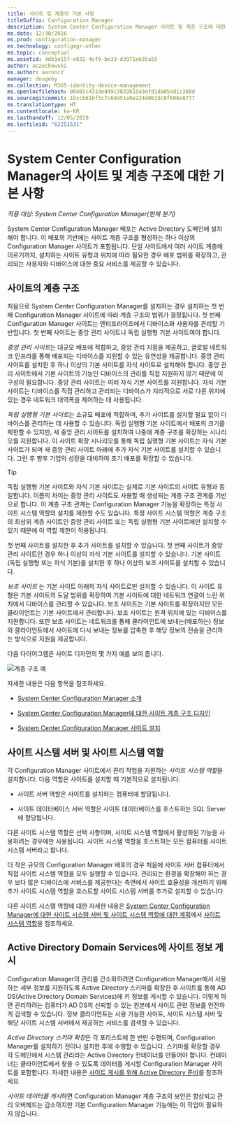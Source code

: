 ```yaml
---
title: 사이트 및 계층의 기본 사항
titleSuffix: Configuration Manager
description: System Center Configuration Manager 사이트 및 계층 구조에 대한 기본 정보를 가져옵니다.
ms.date: 12/30/2016
ms.prod: configuration-manager
ms.technology: configmgr-other
ms.topic: conceptual
ms.assetid: 4db1e15f-e832-4cf9-be33-d3971e635a55
author: aczechowski
ms.author: aaroncz
manager: dougeby
ms.collection: M365-identity-device-management
ms.openlocfilehash: 00465c431ded49c3833b19a3efd1da05ad1c388d
ms.sourcegitcommit: 1bccb61bf3c7c69d51e0e224d0619c8f608e8777
ms.translationtype: HT
ms.contentlocale: ko-KR
ms.lasthandoff: 12/05/2019
ms.locfileid: "62251531"
---
```

# <a name="fundamentals-of-sites-and-hierarchies-for-system-center-configuration-manager"></a>System Center Configuration Manager의 사이트 및 계층 구조에 대한 기본 사항

*적용 대상: System Center Configuration Manager(현재 분기)*

System Center Configuration Manager 배포는 Active Directory 도메인에 설치해야 합니다. 이 배포의 기반에는 사이트 계층 구조를 형성하는 하나 이상의 Configuration Manager 사이트가 포함됩니다. 단일 사이트에서 여러 사이트 계층에 이르기까지, 설치하는 사이트 유형과 위치에 따라 필요한 경우 배포 범위를 확장하고, 관리되는 사용자와 디바이스에 대한 중요 서비스를 제공할 수 있습니다.

## <a name="hierarchies-of-sites"></a>사이트의 계층 구조
처음으로 System Center Configuration Manager를 설치하는 경우 설치하는 첫 번째 Configuration Manager 사이트에 따라 계층 구조의 범위가 결정됩니다. 첫 번째 Configuration Manager 사이트는 엔터프라이즈에서 디바이스와 사용자를 관리할 기반입니다. 첫 번째 사이트는 중앙 관리 사이트나 독립 실행형 기본 사이트여야 합니다.  

 *중앙 관리 사이트*는 대규모 배포에 적합하고, 중앙 관리 지점을 제공하고, 글로벌 네트워크 인프라를 통해 배포되는 디바이스를 지원할 수 있는 유연성을 제공합니다. 중앙 관리 사이트를 설치한 후 하나 이상의 기본 사이트를 자식 사이트로 설치해야 합니다. 중앙 관리 사이트에서 기본 사이트의 기능인 디바이스의 관리를 직접 지원하지 않기 때문에 이 구성이 필요합니다. 중앙 관리 사이트는 여러 자식 기본 사이트를 지원합니다. 자식 기본 사이트는 디바이스를 직접 관리하고 관리되는 디바이스가 지리적으로 서로 다른 위치에 있는 경우 네트워크 대역폭을 제어하는 데 사용됩니다.  

 *독립 실행형 기본 사이트*는 소규모 배포에 적합하며, 추가 사이트를 설치할 필요 없이 디바이스를 관리하는 데 사용할 수 있습니다. 독립 실행형 기본 사이트에서 배포의 크기를 제한할 수 있지만, 새 중앙 관리 사이트를 설치하여 나중에 계층 구조를 확장하는 시나리오를 지원합니다. 이 사이트 확장 시나리오를 통해 독립 실행형 기본 사이트는 자식 기본 사이트가 되며 새 중앙 관리 사이트 아래에 추가 자식 기본 사이트를 설치할 수 있습니다. 그런 후 향후 기업의 성장을 대비하여 초기 배포를 확장할 수 있습니다.  

> [!TIP]  
>  독립 실행형 기본 사이트와 자식 기본 사이트는 실제로 기본 사이트의 사이트 유형과 동일합니다. 이름의 차이는 중앙 관리 사이트도 사용할 때 생성되는 계층 구조 관계를 기반으로 합니다. 이 계층 구조 관계는 Configuration Manager 기능을 확장하는 특정 사이트 시스템 역할의 설치를 제한할 수도 있습니다. 특정 사이트 시스템 역할은 계층 구조의 최상위 계층 사이트인 중앙 관리 사이트 또는 독립 실행형 기본 사이트에만 설치할 수 있기 때문에 이 역할 제한이 적용됩니다.  

 첫 번째 사이트를 설치한 후 추가 사이트를 설치할 수 있습니다. 첫 번째 사이트가 중앙 관리 사이트인 경우 하나 이상의 자식 기본 사이트를 설치할 수 있습니다. 기본 사이트(독립 실행형 또는 자식 기본)를 설치한 후 하나 이상의 보조 사이트를 설치할 수 있습니다.  

 *보조 사이트* 는 기본 사이트 아래의 자식 사이트로만 설치할 수 있습니다. 이 사이트 유형은 기본 사이트의 도달 범위를 확장하여 기본 사이트에 대한 네트워크 연결이 느린 위치에서 디바이스를 관리할 수 있습니다. 보조 사이트는 기본 사이트를 확장하지만 모든 클라이언트는 기본 사이트에서 관리합니다. 보조 사이트는 원격 위치에 있는 디바이스를 지원합니다. 또한 보조 사이트는 네트워크를 통해 클라이언트에 보내는(배포하는) 정보와 클라이언트에서 사이트에 다시 보내는 정보를 압축한 후 해당 정보의 전송을 관리하는 방식으로 지원을 제공합니다.  

 다음 다이어그램은 사이트 디자인의 몇 가지 예를 보여 줍니다.  

 ![계층 구조 예](media/Hierarchy_examples.png)  

 자세한 내용은 다음 항목을 참조하세요.  

-   [System Center Configuration Manager 소개](../../core/understand/introduction.md)  

-   [System Center Configuration Manager에 대한 사이트 계층 구조 디자인](../../core/plan-design/hierarchy/design-a-hierarchy-of-sites.md)  

-   [System Center Configuration Manager 사이트 설치](/sccm/core/servers/deploy/install/installing-sites)  

## <a name="site-system-servers-and-site-system-roles"></a>사이트 시스템 서버 및 사이트 시스템 역할  
 각 Configuration Manager 사이트에서 관리 작업을 지원하는 *사이트 시스템 역할*을 설치합니다. 다음 역할은 사이트를 설치할 때 기본적으로 설치됩니다.

-   사이트 서버 역할은 사이트를 설치하는 컴퓨터에 할당됩니다.

-   사이트 데이터베이스 서버 역할은 사이트 데이터베이스를 호스트하는 SQL Server에 할당됩니다.

다른 사이트 시스템 역할은 선택 사항이며, 사이트 시스템 역할에서 활성화된 기능을 사용하려는 경우에만 사용됩니다. 사이트 시스템 역할을 호스트하는 모든 컴퓨터를 사이트 시스템 서버라고 합니다.  

 더 작은 규모의 Configuration Manager 배포의 경우 처음에 사이트 서버 컴퓨터에서 직접 사이트 시스템 역할을 모두 실행할 수 있습니다. 관리되는 환경을 확장해야 하는 경우 보다 많은 디바이스에 서비스를 제공한다는 측면에서 사이트 효율성을 개선하기 위해 추가 사이트 시스템 역할을 호스트할 사이트 시스템 서버를 추가로 설치할 수 있습니다.  

 다른 사이트 시스템 역할에 대한 자세한 내용은 [System Center Configuration Manager에 대한 사이트 시스템 서버 및 사이트 시스템 역할에 대한 계획](../../core/plan-design/hierarchy/plan-for-site-system-servers-and-site-system-roles.md#bkmk_planroles)에서 [사이트 시스템 역할](../../core/plan-design/hierarchy/plan-for-site-system-servers-and-site-system-roles.md)을 참조하세요.

## <a name="publishing-site-information-to-active-directory-domain-services"></a>Active Directory Domain Services에 사이트 정보 게시  
 Configuration Manager의 관리를 간소화하려면 Configuration Manager에서 사용하는 세부 정보를 지원하도록 Active Directory 스키마를 확장한 후 사이트를 통해 AD DS(Active Directory Domain Services)에 키 정보를 게시할 수 있습니다. 이렇게 하면 관리하려는 컴퓨터가 AD DS의 신뢰할 수 있는 원본에서 사이트 관련 정보를 안전하게 검색할 수 있습니다. 정보 클라이언트는 사용 가능한 사이트, 사이트 시스템 서버 및 해당 사이트 시스템 서버에서 제공하는 서비스를 검색할 수 있습니다.  

 *Active Directory 스키마 확장*은 각 포리스트에 한 번만 수행되며, Configuration Manager를 설치하기 전이나 설치한 후에 수행할 수 있습니다.   스키마를 확장할 경우 각 도메인에서 시스템 관리라는 Active Directory 컨테이너를 만들어야 합니다. 컨테이너는 클라이언트에서 찾을 수 있도록 데이터를 게시할 Configuration Manager 사이트를 포함합니다. 자세한 내용은 [사이트 게시를 위해 Active Directory 준비](../../core/plan-design/network/extend-the-active-directory-schema.md)를 참조하세요.  

 *사이트 데이터를 게시*하면 Configuration Manager 계층 구조의 보안은 향상되고 관리 오버헤드는 감소하지만 기본 Configuration Manager 기능에는 이 작업이 필요하지 않습니다.  
